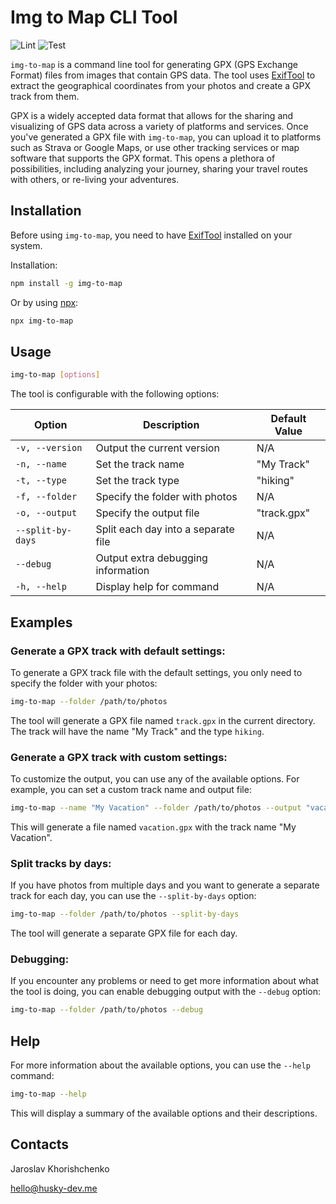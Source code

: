 # Img to Map CLI Tool

![Lint](https://github.com/husky-dev/craft-content/workflows/Lint/badge.svg)
![Test](https://github.com/husky-dev/craft-content/workflows/Test/badge.svg)

`img-to-map` is a command line tool for generating GPX (GPS Exchange Format) files from images that contain GPS data. The tool uses [ExifTool](https://exiftool.org/) to extract the geographical coordinates from your photos and create a GPX track from them.

GPX is a widely accepted data format that allows for the sharing and visualizing of GPS data across a variety of platforms and services. Once you've generated a GPX file with `img-to-map`, you can upload it to platforms such as Strava or Google Maps, or use other tracking services or map software that supports the GPX format. This opens a plethora of possibilities, including analyzing your journey, sharing your travel routes with others, or re-living your adventures.

## Installation

Before using `img-to-map`, you need to have [ExifTool](https://exiftool.org/) installed on your system.

Installation:

```bash
npm install -g img-to-map
```

Or by using [npx](https://www.npmjs.com/package/npx):

```bash
npx img-to-map
```

## Usage

```bash
img-to-map [options]
```

The tool is configurable with the following options:

| Option           | Description                                                   | Default Value |
|------------------|---------------------------------------------------------------|---------------|
| `-v, --version`  | Output the current version                                    | N/A           |
| `-n, --name`     | Set the track name                                            | "My Track"    |
| `-t, --type`     | Set the track type                                            | "hiking"      |
| `-f, --folder`   | Specify the folder with photos                                | N/A           |
| `-o, --output`   | Specify the output file                                       | "track.gpx"   |
| `--split-by-days`| Split each day into a separate file                           | N/A           |
| `--debug`        | Output extra debugging information                            | N/A           |
| `-h, --help`     | Display help for command                                      | N/A           |

## Examples

### Generate a GPX track with default settings:

To generate a GPX track file with the default settings, you only need to specify the folder with your photos:

```bash
img-to-map --folder /path/to/photos
```

The tool will generate a GPX file named `track.gpx` in the current directory. The track will have the name "My Track" and the type `hiking`.

### Generate a GPX track with custom settings:

To customize the output, you can use any of the available options. For example, you can set a custom track name and output file:

```bash
img-to-map --name "My Vacation" --folder /path/to/photos --output "vacation.gpx"
```

This will generate a file named `vacation.gpx` with the track name "My Vacation".

### Split tracks by days:

If you have photos from multiple days and you want to generate a separate track for each day, you can use the `--split-by-days` option:

```bash
img-to-map --folder /path/to/photos --split-by-days
```

The tool will generate a separate GPX file for each day.

### Debugging:

If you encounter any problems or need to get more information about what the tool is doing, you can enable debugging output with the `--debug` option:

```bash
img-to-map --folder /path/to/photos --debug
```

## Help

For more information about the available options, you can use the `--help` command:

```bash
img-to-map --help
```

This will display a summary of the available options and their descriptions.

## Contacts

Jaroslav Khorishchenko

[hello@husky-dev.me](mailto:hello@husky-dev.me)
